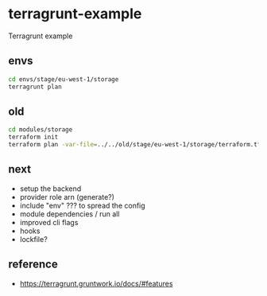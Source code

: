 # terragrunt-example

Terragrunt example

## envs

```sh
cd envs/stage/eu-west-1/storage
terragrunt plan
```

## old

```sh
cd modules/storage
terraform init
terraform plan -var-file=../../old/stage/eu-west-1/storage/terraform.tfvars
```

## next

- setup the backend
- provider role arn (generate?)
- include "env" ??? to spread the config
- module dependencies / run all
- improved cli flags
- hooks
- lockfile?

## reference

- https://terragrunt.gruntwork.io/docs/#features
